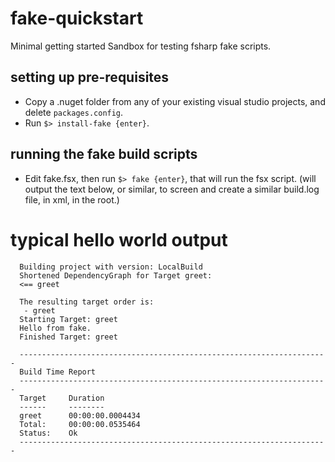 # fake-quickstart
Minimal getting started Sandbox for testing fsharp fake scripts.

## setting up pre-requisites
- Copy a .nuget folder from any of your existing visual studio projects,
   and delete ```packages.config```.
- Run ```$> install-fake {enter}```.

## running the fake build scripts
- Edit fake.fsx, then run ```$> fake {enter}```, that will run the fsx script.
 (will output the text below, or similar, to screen and create a similar build.log file, in xml, in the root.)

# typical hello world output

```
  Building project with version: LocalBuild
  Shortened DependencyGraph for Target greet:
  <== greet

  The resulting target order is:
   - greet
  Starting Target: greet
  Hello from fake.
  Finished Target: greet

  ---------------------------------------------------------------------
  Build Time Report
  ---------------------------------------------------------------------
  Target     Duration
  ------     --------
  greet      00:00:00.0004434
  Total:     00:00:00.0535464
  Status:    Ok
  ---------------------------------------------------------------------
```
